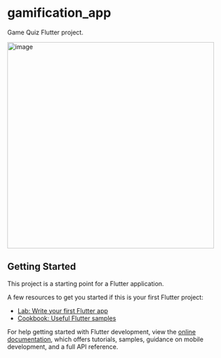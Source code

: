 # gamification_app

Game Quiz Flutter project.

<img width="471" alt="image" src="https://github.com/user-attachments/assets/38fde51e-3c05-4247-aec0-3ba58da17878" />


## Getting Started

This project is a starting point for a Flutter application.

A few resources to get you started if this is your first Flutter project:

- [Lab: Write your first Flutter app](https://docs.flutter.dev/get-started/codelab)
- [Cookbook: Useful Flutter samples](https://docs.flutter.dev/cookbook)

For help getting started with Flutter development, view the
[online documentation](https://docs.flutter.dev/), which offers tutorials,
samples, guidance on mobile development, and a full API reference.
